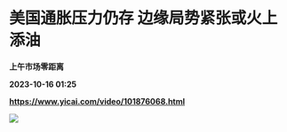 # 美国通胀压力仍存 边缘局势紧张或火上添油
**上午市场零距离**

**2023-10-16 01:25**

**https://www.yicai.com/video/101876068.html**

![](http://imgcdn.yicai.com/vms-new/2023/10/0e0cc7f5-fabc-469e-83c1-72137a084860_6E1A.jpg)